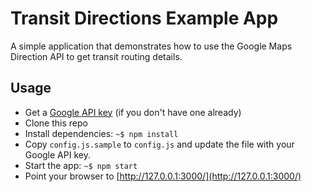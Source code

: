 # Transit Directions Example App

A simple application that demonstrates how to use the Google Maps Direction API to get transit routing details.

## Usage

* Get a [Google API key](https://github.com/googlemaps/google-maps-services-js#api-keys) (if you don't have one already)
* Clone this repo
* Install dependencies: `~$ npm install`
* Copy `config.js.sample` to `config.js` and update the file with your Google API key.
* Start the app: `~$ npm start`
* Point your browser to [http://127.0.0.1:3000/](http://127.0.0.1:3000/)


